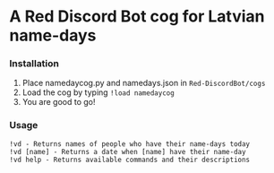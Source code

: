 # A Red Discord Bot cog for Latvian name-days

### Installation
1. Place namedaycog.py and namedays.json in ```Red-DiscordBot/cogs```
2. Load the cog by typing ```!load namedaycog```
3. You are good to go!

### Usage
```
!vd - Returns names of people who have their name-days today
!vd [name] - Returns a date when [name] have their name-day
!vd help - Returns available commands and their descriptions
```
